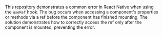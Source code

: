 This repository demonstrates a common error in React Native when using the `useRef` hook. The bug occurs when accessing a component's properties or methods via a ref before the component has finished mounting. The solution demonstrates how to correctly access the ref only after the component is mounted, preventing the error.